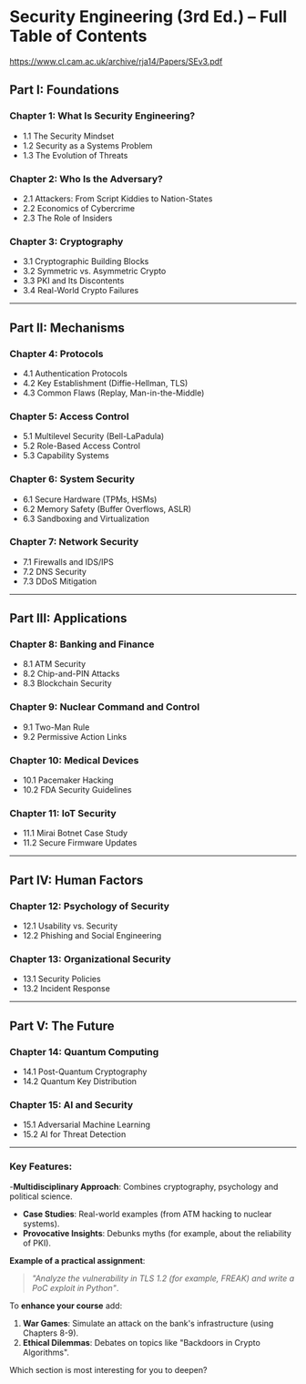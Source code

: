 # **Security Engineering (3rd Ed.) – Full Table of Contents**
https://www.cl.cam.ac.uk/archive/rja14/Papers/SEv3.pdf

## **Part I: Foundations**
### **Chapter 1: What Is Security Engineering?**
- 1.1 The Security Mindset  
- 1.2 Security as a Systems Problem  
- 1.3 The Evolution of Threats  

### **Chapter 2: Who Is the Adversary?**
- 2.1 Attackers: From Script Kiddies to Nation-States  
- 2.2 Economics of Cybercrime  
- 2.3 The Role of Insiders  

### **Chapter 3: Cryptography**
- 3.1 Cryptographic Building Blocks  
- 3.2 Symmetric vs. Asymmetric Crypto  
- 3.3 PKI and Its Discontents  
- 3.4 Real-World Crypto Failures  

---

## **Part II: Mechanisms**
### **Chapter 4: Protocols**
- 4.1 Authentication Protocols  
- 4.2 Key Establishment (Diffie-Hellman, TLS)  
- 4.3 Common Flaws (Replay, Man-in-the-Middle)  

### **Chapter 5: Access Control**
- 5.1 Multilevel Security (Bell-LaPadula)  
- 5.2 Role-Based Access Control  
- 5.3 Capability Systems  

### **Chapter 6: System Security**
- 6.1 Secure Hardware (TPMs, HSMs)  
- 6.2 Memory Safety (Buffer Overflows, ASLR)  
- 6.3 Sandboxing and Virtualization  

### **Chapter 7: Network Security**
- 7.1 Firewalls and IDS/IPS  
- 7.2 DNS Security  
- 7.3 DDoS Mitigation  

---

## **Part III: Applications**
### **Chapter 8: Banking and Finance**
- 8.1 ATM Security  
- 8.2 Chip-and-PIN Attacks  
- 8.3 Blockchain Security  

### **Chapter 9: Nuclear Command and Control**
- 9.1 Two-Man Rule  
- 9.2 Permissive Action Links  

### **Chapter 10: Medical Devices**
- 10.1 Pacemaker Hacking  
- 10.2 FDA Security Guidelines  

### **Chapter 11: IoT Security**
- 11.1 Mirai Botnet Case Study  
- 11.2 Secure Firmware Updates  

---

## **Part IV: Human Factors**
### **Chapter 12: Psychology of Security**
- 12.1 Usability vs. Security  
- 12.2 Phishing and Social Engineering  

### **Chapter 13: Organizational Security**
- 13.1 Security Policies  
- 13.2 Incident Response  

---

## **Part V: The Future**
### **Chapter 14: Quantum Computing**
- 14.1 Post-Quantum Cryptography  
- 14.2 Quantum Key Distribution  

### **Chapter 15: AI and Security**
- 15.1 Adversarial Machine Learning  
- 15.2 AI for Threat Detection  

---

### **Key Features**:
-**Multidisciplinary Approach**: Combines cryptography, psychology and political science.  
- **Case Studies**: Real-world examples (from ATM hacking to nuclear systems).  
- **Provocative Insights**: Debunks myths (for example, about the reliability of PKI).  

**Example of a practical assignment**:  
> *"Analyze the vulnerability in TLS 1.2 (for example, FREAK) and write a PoC exploit in Python"*.  

To **enhance your course** add:  
1. **War Games**: Simulate an attack on the bank's infrastructure (using Chapters 8-9).
2. **Ethical Dilemmas**: Debates on topics like "Backdoors in Crypto Algorithms".  

Which section is most interesting for you to deepen?